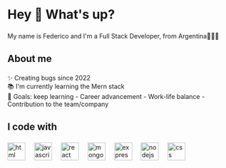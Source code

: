 <h1 align="left">Hey 👋 What's up?</h1>

###

<p align="left">My name is Federico and I'm a Full Stack Developer, from Argentina🩵🤍🩵</p>

###

<h2 align="left">About me</h2>

###

<p align="left">✨ Creating bugs since 2022<br>📚 I'm currently learning the Mern stack<br>🎯 Goals: keep learning - Career advancement - Work-life balance - Contribution to the team/company<br></p>

###

<h2 align="left">I code with</h2>

###

<div align="left">
  <img src="https://www.svgrepo.com/show/7866/html.svg" height="40" alt="html logo"  />
  <img width="12" />
  <img src="https://cdn.jsdelivr.net/gh/devicons/devicon/icons/javascript/javascript-original.svg" height="40" alt="javascript logo"  />
  <img width="12" />
  <img src="https://cdn.jsdelivr.net/gh/devicons/devicon/icons/react/react-original.svg" height="40" alt="react logo"  />
  <img width="12" />
  <img src="https://www.svgrepo.com/show/354090/mongodb.svg" height="40" alt="mongo logo"  />
  <img width="12" />
  <img src="https://miro.medium.com/v2/resize:fit:1200/1*zwbpI_WsKDzEjyqoUkwHSQ.png" height="40" alt="express logo"  />
  <img width="12" />
  <img src="https://cdn.jsdelivr.net/gh/devicons/devicon/icons/nodejs/nodejs-original.svg" height="40" alt="nodejs logo"  />
  <img width="12" />
  <img src="https://www.svgrepo.com/show/102011/css-3.svg" height="40" alt="css logo"  />
</div>

###
